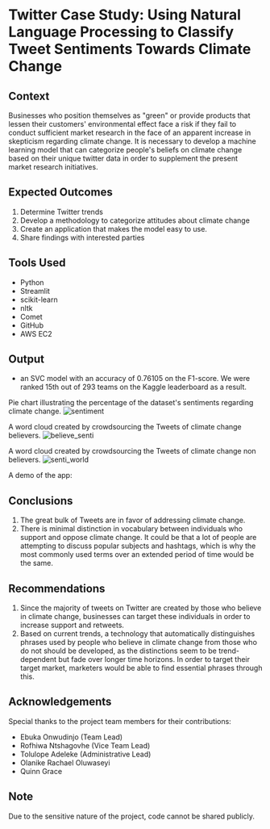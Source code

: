 # Twitter Case Study: Using Natural Language Processing to Classify Tweet Sentiments Towards Climate Change

## Context
Businesses who position themselves as "green" or provide products that lessen their customers' environmental effect face a risk if they fail to conduct sufficient market research in the face of an apparent increase in skepticism regarding climate change. It is necessary to develop a machine learning model that can categorize people's beliefs on climate change based on their unique twitter data in order to supplement the present market research initiatives.

## Expected Outcomes
1. Determine Twitter trends
2. Develop a methodology to categorize attitudes about climate change
3. Create an application that makes the model easy to use.
4. Share findings with interested parties


## Tools Used
- Python
- Streamlit
- scikit-learn
- nltk
- Comet
- GitHub
- AWS EC2

## Output
- an SVC model with an accuracy of 0.76105 on the F1-score. We were ranked 15th out of 293 teams on the Kaggle leaderboard as a result.

Pie chart illustrating the percentage of the dataset's sentiments regarding climate change.
![sentiment](https://github.com/Toka008/Twitter-Sentiment-Classification-Case-Study/assets/63381061/fe377e82-a939-41ac-a5ae-c793660314da)

A word cloud created by crowdsourcing the Tweets of climate change believers.
![believe_senti](https://github.com/Toka008/git-primer/assets/63381061/4ad28545-cfb6-4fa0-a5c9-1da3f04f69d8)

A word cloud created by crowdsourcing the Tweets of climate change non believers.
![senti_world](https://github.com/Toka008/git-primer/assets/63381061/dcb7e132-efa6-42f0-a134-77abd1f03a1f)

A demo of the app: 

## Conclusions
1. The great bulk of Tweets are in favor of addressing climate change.
2. There is minimal distinction in vocabulary between individuals who support and oppose climate change. It could be that a lot of people are attempting to discuss popular subjects and hashtags, which is why the most commonly used terms over an extended period of time would be the same.
## Recommendations
1. Since the majority of tweets on Twitter are created by those who believe in climate change, businesses can target these individuals in order to increase support and retweets.
2. Based on current trends, a technology that automatically distinguishes phrases used by people who believe in climate change from those who do not should be developed, as the distinctions seem to be trend-dependent but fade over longer time horizons. In order to target their target market, marketers would be able to find essential phrases through this.

## Acknowledgements
Special thanks to the project team members for their contributions:
- Ebuka Onwudinjo (Team Lead)
- Rofhiwa Ntshagovhe (Vice Team Lead)
- Tolulope Adeleke (Administrative Lead)
- Olanike Rachael Oluwaseyi
- Quinn Grace

## Note
Due to the sensitive nature of the project, code cannot be shared publicly.

